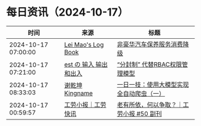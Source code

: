 ﻿# 每日资讯（2024-10-17）

|时间|来源|标题|
|---|---|---|
|2024-10-17 07:00:00|[Lei Mao's Log Book](https://leimao.github.io/atom.xml)|[非豪华汽车保养服务消费降级](https://leimao.github.io/essay/%E9%9D%9E%E8%B1%AA%E5%8D%8E%E6%B1%BD%E8%BD%A6%E4%BF%9D%E5%85%BB%E6%9C%8D%E5%8A%A1%E6%B6%88%E8%B4%B9%E9%99%8D%E7%BA%A7/)|
|2024-10-17 07:21:00|[est の 输入 输出和出入](https://blog.est.im/rss)|[“分封制” 代替RBAC权限管理模型](https://blog.est.im/2024/stdout-21)|
|2024-10-17 08:33:03|[谢乾坤 Kingname](http://www.kingname.info/atom.xml)|[一日一技：使用大模型实现全自动爬虫（一）](https://www.kingname.info/2024/10/17/auto-crawler-1/)|
|2024-10-17 00:59:57|[工劳小报｜工劳快讯](https://newsletter.laborinfocn.com/rss)|[老有所依，何以争取？｜工劳小报 #50 副刊](https://feed.laborinfocn7.com/issue50-supplement/)|

